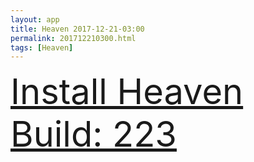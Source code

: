 ```yaml
---
layout: app
title: Heaven 2017-12-21-03:00
permalink: 201712210300.html
tags: [Heaven]
---
```

<div class="pure-g">
    <div class="pure-u-1-1" style="font-size: 4em">
        <a class="pure-button-primary" href="itms-services://?action=download-manifest&url=https%3A%2F%2Flitsungyisigono.github.io%2FTestScript%2Fmanifests%2F201712210300.plist"><i class="fa fa-download" aria-hidden="true"></i>Install Heaven Build: 223</a>
    </div>
</div>
